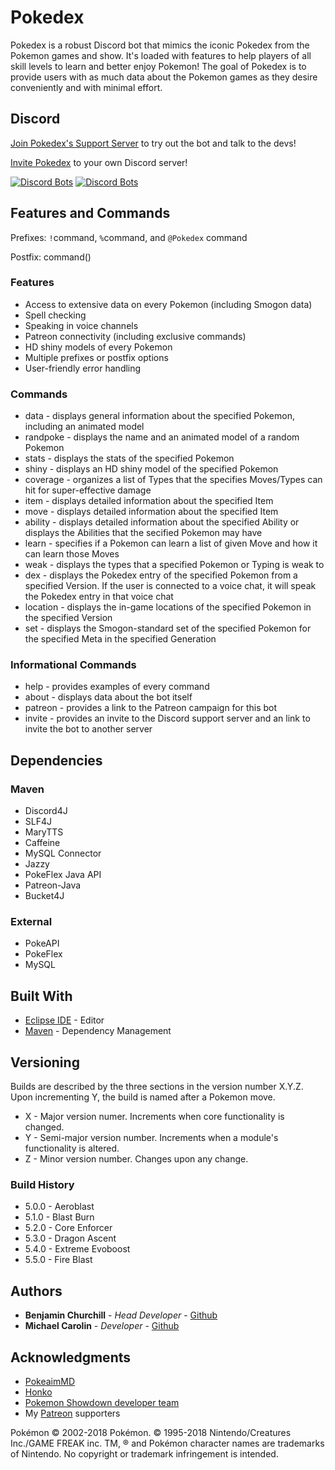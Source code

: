 # Pokedex

Pokedex is a robust Discord bot that mimics the iconic Pokedex from the Pokemon games and show. It's loaded with features to help players of all skill levels to learn and better enjoy Pokemon! The goal of Pokedex is to provide users with as much data about the Pokemon games as they desire conveniently and with minimal effort.

## Discord
[Join Pokedex's Support Server](https://discord.gg/D5CfFkN) to try out the bot and talk to the devs!

[Invite Pokedex](https://discordapp.com/oauth2/authorize?client_id=206147222746824704&scope=bot&permissions=2165760) to your own Discord server!

[![Discord Bots](https://discordbots.org/api/widget/status/206147275775279104.svg)](https://discordbots.org/bot/206147275775279104) [![Discord Bots](https://discordbots.org/api/widget/servers/206147275775279104.svg)](https://discordbots.org/bot/206147275775279104)
 
## Features and Commands
Prefixes: `!`command, `%`command, and `@Pokedex` command

Postfix: command()

### Features
* Access to extensive data on every Pokemon (including Smogon data)
* Spell checking
* Speaking in voice channels
* Patreon connectivity (including exclusive commands)
* HD shiny models of every Pokemon
* Multiple prefixes or postfix options
* User-friendly error handling

### Commands
* data - displays general information about the specified Pokemon, including an animated model
* randpoke - displays the name and an animated model of a random Pokemon
* stats - displays the stats of the specified Pokemon
* shiny - displays an HD shiny model of the specified Pokemon
* coverage - organizes a list of Types that the specifies Moves/Types can hit for super-effective damage
* item - displays detailed information about the specified Item
* move - displays detailed information about the specified Item
* ability - displays detailed information about the specified Ability or displays the Abilities that the secified Pokemon may have
* learn - specifies if a Pokemon can learn a list of given Move and how it can learn those Moves
* weak - displays the types that a specified Pokemon or Typing is weak to
* dex - displays the Pokedex entry of the specified Pokemon from a specified Version. If the user is connected to a voice chat, it will speak the Pokedex entry in that voice chat
* location - displays the in-game locations of the specified Pokemon in the specified Version 
* set - displays the Smogon-standard set of the specified Pokemon for the specified Meta in the specified Generation

### Informational Commands
* help - provides examples of every command
* about - displays data about the bot itself
* patreon - provides a link to the Patreon campaign for this bot
* invite - provides an invite to the Discord support server and an link to invite the bot to another server

## Dependencies

### Maven
* Discord4J
* SLF4J
* MaryTTS
* Caffeine
* MySQL Connector
* Jazzy
* PokeFlex Java API
* Patreon-Java
* Bucket4J

### External
* PokeAPI
* PokeFlex
* MySQL

## Built With

* [Eclipse IDE](https://www.eclipse.org/) - Editor
* [Maven](https://maven.apache.org/) - Dependency Management

## Versioning

Builds are described by the three sections in the version number X.Y.Z. Upon incrementing Y, the build is named after a Pokemon move.
* X - Major version numer. Increments when core functionality is changed.
* Y - Semi-major version number. Increments when a module's functionality is altered.
* Z - Minor version number. Changes upon any change.

### Build History
* 5.0.0 - Aeroblast
* 5.1.0 - Blast Burn
* 5.2.0 - Core Enforcer
* 5.3.0 - Dragon Ascent
* 5.4.0 - Extreme Evoboost
* 5.5.0 - Fire Blast

## Authors

* **Benjamin Churchill** - *Head Developer* - [Github](https://github.com/SirSkaro)
* **Michael Carolin** - *Developer* - [Github](https://github.com/mpcarolin)

## Acknowledgments

* [PokeaimMD](https://www.youtube.com/channel/UCbXuFrNGSKcmZY_5DwYz4Ew)
* [Honko](https://github.com/SirSkaro)
* [Pokemon Showdown developer team](https://github.com/Zarel/Pokemon-Showdown)
* My [Patreon](https://www.patreon.com/sirskaro) supporters

Pokémon © 2002-2018 Pokémon. © 1995-2018 Nintendo/Creatures Inc./GAME FREAK inc. TM, ® and Pokémon character names are trademarks of Nintendo. No copyright or trademark infringement is intended.

